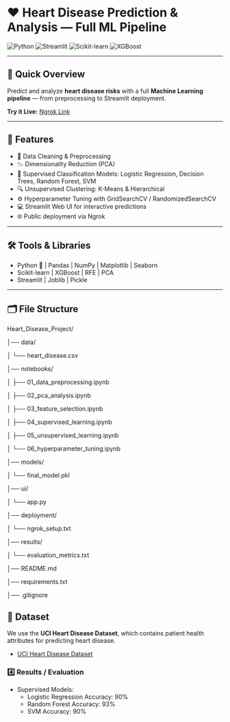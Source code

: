 # ❤️ Heart Disease Prediction & Analysis — Full ML Pipeline

![Python](https://img.shields.io/badge/Python-3.11-blue?logo=python)
![Streamlit](https://img.shields.io/badge/Streamlit-UI-orange?logo=streamlit)
![Scikit-learn](https://img.shields.io/badge/Scikit--learn-ML-green?logo=scikit-learn)
![XGBoost](https://img.shields.io/badge/XGBoost-Boost-yellow?logo=xgboost)

---

## 🚀 Quick Overview

Predict and analyze **heart disease risks** with a full **Machine Learning pipeline** — from preprocessing to Streamlit deployment.

**Try it Live:** [Ngrok Link](#)

---

## 🎯 Features

- 🧹 Data Cleaning & Preprocessing
- 📉 Dimensionality Reduction (PCA)
- 🤖 Supervised Classification Models: Logistic Regression, Decision Trees, Random Forest, SVM
- 🔍 Unsupervised Clustering: K-Means & Hierarchical
- ⚙️ Hyperparameter Tuning with GridSearchCV / RandomizedSearchCV
- 💻 Streamlit Web UI for interactive predictions
- 🌐 Public deployment via Ngrok

---

## 🛠 Tools & Libraries

- Python 🐍 | Pandas | NumPy | Matplotlib | Seaborn
- Scikit-learn | XGBoost | RFE | PCA
- Streamlit | Joblib | Pickle

---

## 🗂 File Structure

Heart_Disease_Project/

│── data/

│ └── heart_disease.csv

│── notebooks/

│ ├── 01_data_preprocessing.ipynb

│ ├── 02_pca_analysis.ipynb

│ ├── 03_feature_selection.ipynb

│ ├── 04_supervised_learning.ipynb

│ ├── 05_unsupervised_learning.ipynb

│ └── 06_hyperparameter_tuning.ipynb

│── models/

│ └── final_model.pkl

│── ui/

│ └── app.py

│── deployment/

│ └── ngrok_setup.txt

│── results/

│ └── evaluation_metrics.txt

│── README.md

│── requirements.txt

│── .gitignore

## 📌 Dataset

We use the **UCI Heart Disease Dataset**, which contains patient health attributes for predicting heart disease.

- [UCI Heart Disease Dataset](https://archive.ics.uci.edu/ml/datasets/heart+disease)

### **4️⃣ Results / Evaluation**

- Supervised Models:
  - Logistic Regression Accuracy: 90%
  - Random Forest Accuracy: 93%
  - SVM Accuracy: 90%
